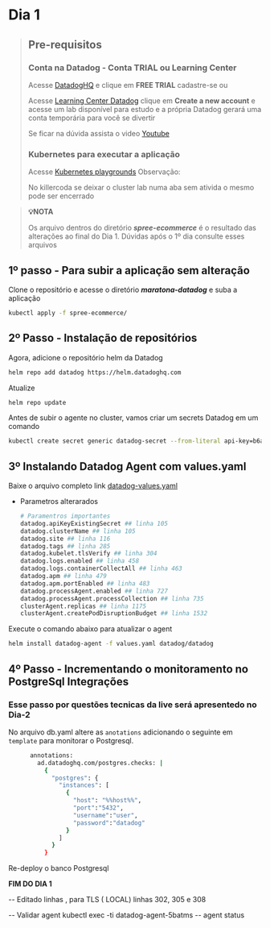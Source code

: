 # Dia 1

> ## Pre-requisitos
>
> ### Conta na Datadog - Conta TRIAL ou Learning Center
>
> Acesse [DatadogHQ](https://www.datadoghq.com/) e clique em **FREE TRIAL** cadastre-se ou
>
> Acesse [Learning Center Datadog](https://learn.datadoghq.com/users/sign_in) clique em **Create a new account** e acesse um lab disponível para estudo e a própria Datadog gerará uma conta temporária para você se divertir
>
> Se ficar na dúvida assista o video [Youtube](https://youtu.be/OO3lVsqf_44?si=C7Xiu8_2AODzhvyw)
>
> ### Kubernetes para executar a aplicação
>
> Acesse [Kubernetes playgrounds](https://killercoda.com/playgrounds/scenario/kubernetes)
> Observação:
>
> No killercoda se deixar o cluster lab numa aba sem ativida o mesmo pode ser encerrado
>

>**💡NOTA**
>
>Os arquivo dentros do diretório ***spree-ecommerce*** é o resultado das alterações ao final do Dia 1. Dúvidas após o 1º dia consulte esses arquivos


## 1º passo - Para subir a aplicação sem alteração

Clone o repositório e acesse o diretório ***maratona-datadog*** e suba a aplicação
```bash
kubectl apply -f spree-ecommerce/
```

## 2º Passo - Instalação de repositórios

Agora, adicione o repositório helm da Datadog

```bash
helm repo add datadog https://helm.datadoghq.com
```

Atualize

```bash
helm repo update
```

Antes de subir o agente no cluster, vamos criar um secrets Datadog em um comando

```bash
kubectl create secret generic datadog-secret --from-literal api-key=b6a25bc125c4d977adaec23d1d2e4123
```

## 3º Instalando Datadog Agent com values.yaml

Baixe o arquivo completo link [datadog-values.yaml](https://github.com/DataDog/helm-charts/blob/main/charts/datadog/values.yaml)

* Parametros alterarados

    ```bash
    # Paramentros importantes
    datadog.apiKeyExistingSecret ## linha 105
    datadog.clusterName ## linha 105
    datadog.site ## linha 116
    datadog.tags ## linha 285
    datadog.kubelet.tlsVerify ## linha 304
    datadog.logs.enabled ## linha 458
    datadog.logs.containerCollectAll ## linha 463
    datadog.apm ## linha 479
    datadog.apm.portEnabled ## linha 483
    datadog.processAgent.enabled ## linha 727
    datadog.processAgent.processCollection ## linha 735
    clusterAgent.replicas ## linha 1175
    clusterAgent.createPodDisruptionBudget ## linha 1532
    ```

Execute o comando abaixo para atualizar o agent

```bash
helm install datadog-agent -f values.yaml datadog/datadog
```

## 4º Passo - Incrementando o monitoramento no PostgreSql Integrações

### Esse passo por questões tecnicas da live será apresentedo no Dia-2

No arquivo db.yaml altere as ```anotations``` adicionando o seguinte em ```template``` para monitorar o Postgresql.

```bash
      annotations:
        ad.datadoghq.com/postgres.checks: |
          {
            "postgres": {
              "instances": [
                {
                  "host": "%%host%%",
                  "port":"5432",
                  "username":"user",
                  "password":"datadog"
                }
              ]
            }
          }
```

Re-deploy o banco Postgresql

**FIM DO DIA 1**

-- Editado linhas , para TLS ( LOCAL)
linhas  302, 305 e 308


-- Validar agent
kubectl exec -ti datadog-agent-5batms -- agent status





